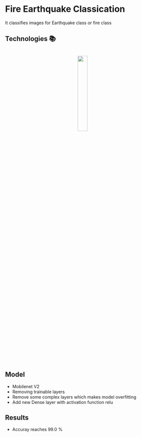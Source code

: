 # Fire Earthquake Classication
It classifies images for Earthquake class or fire class 
## Technologies 📚
<br>
<div align='center'>
<img src="https://github.com/radwaahmed2132000/Fire_Flooded_Classification/blob/main/tensorflow.png"  width="25%">
</div>
<br>

## Model 
- Mobilenet V2
- Removing trainable layers
- Remove some complex layers which makes model overfitting
- Add new Dense layer with activation function relu
## Results
- Accuray reaches 99.0 %





